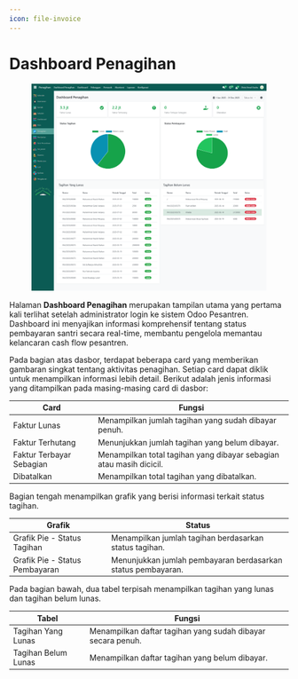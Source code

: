 ```yaml
---
icon: file-invoice
---
```


# Dashboard Penagihan

<figure><img src="../../.gitbook/assets/image (6).png" alt=""><figcaption></figcaption></figure>

Halaman **Dashboard Penagihan** merupakan tampilan utama yang pertama kali terlihat setelah administrator login ke sistem Odoo Pesantren. Dashboard ini menyajikan informasi komprehensif tentang status pembayaran santri secara real-time, membantu pengelola memantau kelancaran cash flow pesantren.

Pada bagian atas dasbor, terdapat beberapa card yang memberikan gambaran singkat tentang aktivitas penagihan. Setiap card dapat diklik untuk menampilkan informasi lebih detail. Berikut adalah jenis informasi yang ditampilkan pada masing-masing card di dasbor:

| Card                     | Fungsi                                                              |
| ------------------------ | ------------------------------------------------------------------- |
| Faktur Lunas             | Menampilkan jumlah tagihan yang sudah dibayar penuh.                |
| Faktur Terhutang         | Menunjukkan jumlah tagihan yang belum dibayar.                      |
| Faktur Terbayar Sebagian | Menampilkan total tagihan yang dibayar sebagian atau masih dicicil. |
| Dibatalkan               | Menampilkan total tagihan yang dibatalkan.                          |

Bagian tengah menampilkan grafik yang berisi informasi terkait status tagihan.

| Grafik                         | Status                                                       |
| ------------------------------ | ------------------------------------------------------------ |
| Grafik Pie - Status Tagihan    | Menampilkan jumlah tagihan berdasarkan status tagihan.       |
| Grafik Pie - Status Pembayaran | Menunjukkan jumlah pembayaran berdasarkan status pembayaran. |

Pada bagian bawah, dua tabel terpisah menampilkan tagihan yang lunas dan  tagihan belum lunas.

| Tabel               | Fungsi                                                      |
| ------------------- | ----------------------------------------------------------- |
| Tagihan Yang Lunas  | Menampilkan daftar tagihan yang sudah dibayar secara penuh. |
| Tagihan Belum Lunas | Menampilkan daftar tagihan yang belum dibayar.              |
